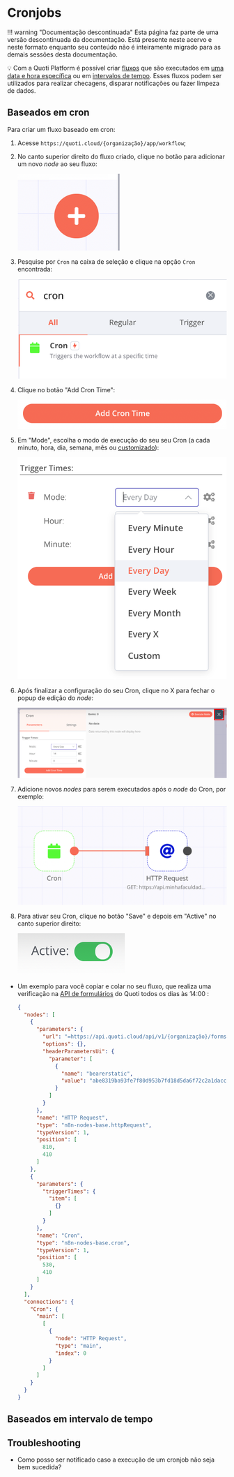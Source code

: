 # Cronjobs

!!! warning "Documentação descontinuada"
    Esta página faz parte de uma versão descontinuada da documentação. Está presente neste acervo e neste formato enquanto seu conteúdo não é inteiramente migrado para as demais sessões desta documentação.






💡 Com a Quoti Platform é possível criar [fluxos](Workflow%20Engine%2057f81619f9404503a987adf92221e7e4.md) que são executados em [uma data e hora específica](Cronjobs%20c03c5734c44545ce9a118215dbf35ba6.md) ou em [intervalos de tempo](Cronjobs%20c03c5734c44545ce9a118215dbf35ba6.md). Esses fluxos podem ser utilizados para realizar checagens, disparar notificações ou fazer limpeza de dados.



## Baseados em cron

Para criar um fluxo baseado em cron:

1. Acesse `https://quoti.cloud/{organização}/app/workflow`;
2. No canto superior direito do fluxo criado, clique no botão para adicionar um novo *node* ao seu fluxo:
    
    ![Captura de Tela 2021-12-11 às 10.24.50.png](Cronjobs%20c03c5734c44545ce9a118215dbf35ba6/Captura_de_Tela_2021-12-11_as_10.24.50.png)
    
3. Pesquise por `Cron` na caixa de seleção e clique na opção `Cron` encontrada:
    
    ![Captura de Tela 2021-12-11 às 10.26.25.png](Cronjobs%20c03c5734c44545ce9a118215dbf35ba6/Captura_de_Tela_2021-12-11_as_10.26.25.png)
    
4. Clique no botão "Add Cron Time": 
    
    ![Captura de Tela 2021-12-11 às 10.27.35.png](Cronjobs%20c03c5734c44545ce9a118215dbf35ba6/Captura_de_Tela_2021-12-11_as_10.27.35.png)
    
5. Em "Mode", escolha o modo de execução do seu seu Cron (a cada minuto, hora, dia, semana, mês ou [customizado](https://receitasdecodigo.com.br/java/o-basico-sobre-cron-expression)): 
    
    ![Captura de Tela 2021-12-11 às 10.29.43.png](Cronjobs%20c03c5734c44545ce9a118215dbf35ba6/Captura_de_Tela_2021-12-11_as_10.29.43.png)
    
6. Após finalizar a configuração do seu Cron, clique no X para fechar o popup de edição do *node*:
    
    ![Captura de Tela 2021-12-11 às 10.31.18.png](Cronjobs%20c03c5734c44545ce9a118215dbf35ba6/Captura_de_Tela_2021-12-11_as_10.31.18.png)
    
7. Adicione novos *nodes* para serem executados após o *node* do Cron, por exemplo: 
    
    ![Captura de Tela 2021-12-11 às 10.34.39.png](Cronjobs%20c03c5734c44545ce9a118215dbf35ba6/Captura_de_Tela_2021-12-11_as_10.34.39.png)
    
8. Para ativar seu Cron, clique no botão "Save" e depois em "Active" no canto superior direito:
    
    ![Captura de Tela 2021-12-11 às 10.36.43.png](Cronjobs%20c03c5734c44545ce9a118215dbf35ba6/Captura_de_Tela_2021-12-11_as_10.36.43.png)
    

- Um exemplo para você copiar e colar no seu fluxo, que realiza uma verificação na [API de formulários](Criador%20de%20formula%CC%81rios%20ae4d18b95c37490f953070bea5837210.md) do Quoti todos os dias às 14:00 :
    
    ```json
    {
      "nodes": [
        {
          "parameters": {
            "url": "=https://api.quoti.cloud/api/v1/{organização}/forms/100001/responses",
            "options": {},
            "headerParametersUi": {
              "parameter": [
                {
                  "name": "bearerstatic",
                  "value": "abe8319ba93fe7f80d953b7fd18d5da6f72c2a1dacc4c78b7db3a0b968a3"
                }
              ]
            }
          },
          "name": "HTTP Request",
          "type": "n8n-nodes-base.httpRequest",
          "typeVersion": 1,
          "position": [
            810,
            410
          ]
        },
        {
          "parameters": {
            "triggerTimes": {
              "item": [
                {}
              ]
            }
          },
          "name": "Cron",
          "type": "n8n-nodes-base.cron",
          "typeVersion": 1,
          "position": [
            530,
            410
          ]
        }
      ],
      "connections": {
        "Cron": {
          "main": [
            [
              {
                "node": "HTTP Request",
                "type": "main",
                "index": 0
              }
            ]
          ]
        }
      }
    }
    ```
    

## Baseados em intervalo de tempo

## Troubleshooting

- Como posso ser notificado caso a execução de um cronjob não seja bem sucedida?
